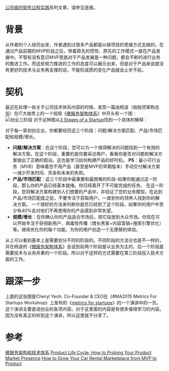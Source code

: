[公司级的软件过程实践](https://www.jianshu.com/c/e5ef522ce765)系列文章，请参见连接。


# 背景
从作者的个人经历出发，作者遇到过很多产品都是以做项目的思维方式去做的。在通过产品前期的MVP阶段之后，带着原先的惯性、原先的工作模式一直在产品发展中。不管有没有意识MVP思路对于产品发展是一种问题，都会不断的进行业务的推进工作。而这些努力推进的工作的态度可以展示出来，但是对于产品来说就没有更好的技术与业务再支撑的话，不能形成质的变化产品就会止步不前。

# 契机
最近在处理一些关于公司技术体系内容的时候，发现一篇由杨波（拍拍贷架构总监）在IT大咖秀上的一个视频《[微服务架构体系](http://www.itdks.com/Home/Course/detail?id=580)》中开头有一个图：
![创业三阶段](https://upload-images.jianshu.io/upload_images/2454595-86dbb6d90dcb4ca8.png?imageMogr2/auto-orient/strip%7CimageView2/2/w/740)
对于这种图从[3 Stages of a Startup](https://startitup.co/guides/294/becoming-a-lean-startup-guru?view=whole)找到一个具体的解释：

对于每一家初创企业，你都要经历这三个阶段：问题/解决方案匹配、产品/市场匹配和规模/增长。
- **问题/解决方案**：在这个阶段，您可以为一个值得解决的问题找到一个有效的解决方案。在这个阶段，重要的是你要采访用户，看看你是否对问题和解决方案做出了正确的假设。这也是学习如何构建产品的好时机。
**PS**：最小可行业务（MVB）意味着您不用产品（甚至是MVP的早期版本）手动交付解决方案—减少开发时间、资金和未来的失败。
- **产品/市场匹配**：这三个阶段中最重要和最困难的阶段-如果你能通过这一阶段，那么你的产品已经基本就绪。你已经离开了不可能完成的任务。
在这一阶段，您将解决方案构建到人们想要的产品中，并验证了您的业务模型。在达到产品/市场匹配度之前，不要专注于获取用户。一直到你的领养人找到你的解决方案。
一个很好的方法来判断你是否已经到了这个阶段，如果你的用户中至少有40%会对他们不再使用你的产品感到非常失望。
- **规模/增长**：在你确认你的产品适合市场后，把它投放到大众市场。你现在可以开始专注于获得新用户、病毒性传播（增长黑客+内容营销+搜索引擎优化）等。继续优化你的每个功能，为你的用户创造一个无摩擦的体验。

从上可以看到基本上是需要划分不同的阶段的。不同阶段的方法论也是不一样的，并在杨波的《[微服务架构体系](http://www.itdks.com/Home/Course/detail?id=580)》会说到前两个阶段是以业务为主的，后一个阶段是需要技术与业务并重的一个阶段。所以对于这样的方式需要在第三阶段投入技术方面的工作。

# 跟深一步
上面的这张图是Cheryl Yeoh. Co-Founder & CEO在《#MA2015 Metrics For Startups Workshop》上发布的《[metrics for startups](https://www.slideshare.net/silverblue128/ma2015-metrics-for-startups-workshop)》的一个演讲中的一页。这个演讲主要是说创业的各项内容。对于这里面的内容是有很多值得学习的内容。因为没有真正的听到这个演讲，所以这里就不分享了。

# 参考
[微服务架构和技术体系](http://bos.itdks.com/13baf58ab95d4cdfa8c7bfe7e0e30bfd.pdf)
[Product Life Cycle: How to Prolong Your Product Market Presence](https://www.altexsoft.com/blog/business/product-life-cycle-how-to-extend-your-product-market-presence/)
[How to Grow Your Car Rental Marketplace from MVP to Product](https://apiko.com/blog/grow-your-car-rental-marketplace/)

